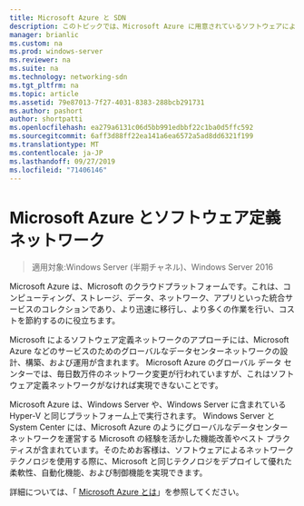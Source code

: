 ```yaml
---
title: Microsoft Azure と SDN
description: このトピックでは、Microsoft Azure に用意されているソフトウェアによるネットワーク制御 (SDN) テクノロジについて説明します。
manager: brianlic
ms.custom: na
ms.prod: windows-server
ms.reviewer: na
ms.suite: na
ms.technology: networking-sdn
ms.tgt_pltfrm: na
ms.topic: article
ms.assetid: 79e87013-7f27-4031-8383-288bcb291731
ms.author: pashort
author: shortpatti
ms.openlocfilehash: ea279a6131c06d5bb991edbbf22c1ba0d5ffc592
ms.sourcegitcommit: 6aff3d88ff22ea141a6ea6572a5ad8dd6321f199
ms.translationtype: MT
ms.contentlocale: ja-JP
ms.lasthandoff: 09/27/2019
ms.locfileid: "71406146"
---
```

# <a name="microsoft-azure-and-software-defined-networking"></a>Microsoft Azure とソフトウェア定義ネットワーク

>適用対象:Windows Server (半期チャネル)、Windows Server 2016

Microsoft Azure は、Microsoft のクラウドプラットフォームです。これは、コンピューティング、ストレージ、データ、ネットワーク、アプリといった統合サービスのコレクションであり、より迅速に移行し、より多くの作業を行い、コストを節約するのに役立ちます。  
  
Microsoft によるソフトウェア定義ネットワークのアプローチには、Microsoft Azure などのサービスのためのグローバルなデータセンターネットワークの設計、構築、および運用が含まれます。 Microsoft Azure のグローバル データ センターでは、毎日数万件のネットワーク変更が行われていますが、これはソフトウェア定義ネットワークがなければ実現できないことです。  
  
Microsoft Azure は、Windows Server や、Windows Server に含まれている Hyper-V と同じプラットフォーム上で実行されます。 Windows Server と System Center には、Microsoft Azure のようにグローバルなデータセンター ネットワークを運営する Microsoft の経験を活かした機能改善やベスト プラクティスが含まれています。そのためお客様は、ソフトウェアによるネットワーク テクノロジを使用する際に、Microsoft と同じテクノロジをデプロイして優れた柔軟性、自動化機能、および制御機能を実現できます。  
  
詳細については、「 [Microsoft Azure とは](https://azure.microsoft.com/overview/what-is-azure/?WT.mc_id=azurebg_us_sem_bing_br_nontest_whatisazure_whatisazure&WT.srch=1)」を参照してください。  